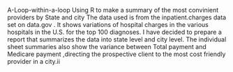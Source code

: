  A-Loop-within-a-loop
 Using R to make a summary of the most convinient providers by State and city 
 The data used is from the inpatient.charges data set on data.gov . 
 It shows variations of hospital charges in the various hospitals in the U.S. for the top 100 diagnoses.
 I have decided to prepare a report that summarizes the data into state level and city level. The individual sheet summaries also show the variance between Total payment and Medicare payment ,directing the prospective client to the most cost friendly provider in a city.ii 
